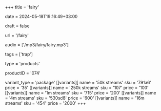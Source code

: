 +++
title = 'fairy'

date = 2024-05-18T19:16:49+03:00

draft = false

url = '/fairy'

audio = ['/mp3/fairy/fairy.mp3']

tags = ['trap']

type = 'products'

productID = '074'

variant_type = 'package'
[[variants]]
name = '50k streams'
sku = '791a6'
price = '35'
[[variants]]
name = '250k streams'
sku = '107'
price = '100'
[[variants]]
name = '1m streams'
sku = '715'
price = '200'
[[variants]]
name = '4m streams'
sku = '530sd8'
price = '600'
[[variants]]
name = '16m streams'
sku = '454'
price = '2000'
+++
